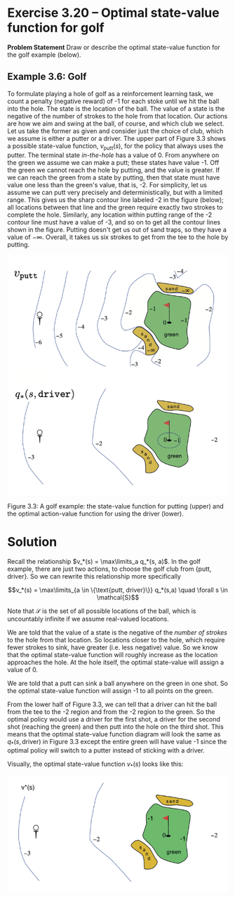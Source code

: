 # Exercise 3.20 – Optimal state-value function for golf

**Problem Statement**
Draw or describe the optimal state-value function for the golf example (below).

## Example 3.6: Golf

To formulate playing a hole of golf as a reinforcement learning task, we count a penalty (negative reward) of -1 for each stoke until we hit the ball into the hole. The state is the location of the ball. The value of a state is the negative of the number of strokes to the hole from that location. Our actions are how we aim and swing at the ball, of course, and which club we select. Let us take the former as given and consider just the choice of club, which we assume is either a putter or a driver. The upper part of Figure 3.3 shows a possible state-value function, $v_\text{putt}(s)$, for the policy that always uses the putter. The terminal state *in-the-hole* has a value of 0. From anywhere on the green we assume we can make a putt; these states have value -1. Off the green we cannot reach the hole by putting, and the value is greater. If we can reach the green from a state by putting, then that state must have value one less than the green's value, that is, -2. For simplicity, let us assume we can putt very precisely and deterministically, but with a limited range. This gives us the sharp contour line labeled -2 in the figure (below); all locations between that line and the green require exactly two strokes to complete the hole. Similarly, any location within putting range of the -2 contour line must have a value of -3, and so on to get all the contour lines shown in the figure. Putting doesn't get us out of sand traps, so they have a value of $-\infty$. Overall, it takes us six strokes to get from the tee to the hole by putting.

![fig3-3](../ch03_ex03-17/fig3-3.png)

Figure 3.3: A golf example: the state-value function for putting (upper) and the optimal action-value function for using the driver (lower). 


# Solution
Recall the relationship $v_*(s) = \max\limits_a q_*(s, a)$. In the golf example, there are just two actions, to choose the golf club from {putt, driver}. So we can rewrite this relationship more specifically

$$v_*(s) = \max\limits_{a \in \{\text{putt, driver}\}} q_*(s,a) \quad \forall s \in \mathcal{S}$$

Note that $\mathcal{S}$ is the set of all possible locations of the ball, which is uncountably infinite if we assume real-valued locations.

We are told that the value of a state is the negative of the *number of strokes* to the hole from that location. So locations closer to the hole, which require fewer strokes to sink, have greater (i.e. less negative) value. So we know that the optimal state-value function will roughly increase as the location approaches the hole. At the hole itself, the optimal state-value will assign a value of 0. 

We are told that a putt can sink a ball anywhere on the green in one shot. So the optimal state-value function will assign -1 to all points on the green. 

From the lower half of Figure 3.3, we can tell that a driver can hit the ball from the tee to the -2 region and from the -2 region to the green. So the optimal policy would use a driver for the first shot, a driver for the second shot (reaching the green) and then putt into the hole on the third shot. This means that the optimal state-value function diagram will look the same as $q_*(s, \text{driver})$ in Figure 3.3 except the entire green will have value -1 since the optimal policy will switch to a putter instead of sticking with a driver.

Visually, the optimal state-value function $v_*(s)$ looks like this:

![golf](./golf.png)